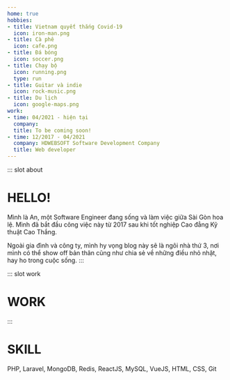 ```yaml
---
home: true
hobbies:
- title: Vietnam quyết thắng Covid-19
  icon: iron-man.png
- title: Cà phê
  icon: cafe.png
- title: Đá bóng
  icon: soccer.png
- title: Chạy bộ
  icon: running.png
  type: run
- title: Guitar và indie
  icon: rock-music.png
- title: Du lịch
  icon: google-maps.png
work:
- time: 04/2021 - hiện tại
  company:
  title: To be coming soon!
- time: 12/2017 - 04/2021
  company: HDWEBSOFT Software Development Company
  title: Web developer
---
```

::: slot about
# HELLO!
Mình là An, một Software Engineer đang sống và làm việc giữa Sài Gòn hoa lệ.
Mình đã bắt đầu công việc này từ 2017 sau khi tốt nghiệp Cao đẳng Kỹ thuật Cao Thắng.

Ngoài gia đình và công ty, mình hy vọng blog này sẽ là ngôi nhà thứ 3, nơi mình có thể show off bản thân cũng như chia sẻ về những điều nhỏ nhặt, hay ho trong cuộc sống.
:::

::: slot work
# WORK
:::

# SKILL
PHP,
Laravel,
MongoDB,
Redis,
ReactJS,
MySQL,
VueJS,
HTML,
CSS,
Git
